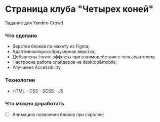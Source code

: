 # Страница клуба "Четырех коней"
Задание для Yandex-Crowd



### Что сделано
- Верстка блоков по макету из Figma;
- Адаптивная/кроссбраузерная верстка;
- Добавлены :hover-эффекты при взаимодействии с пользователем;
- Настроена работа слайдеров на desktop&mobile;
- Улучшена Accessibility.

  
### Технологии
  - HTML  - CSS - SCSS - JS

### Что можно доработать
- [ ] Анимацию появления блоков при скролле;